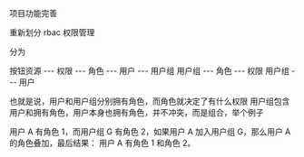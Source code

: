 项目功能完善

重新划分 rbac 权限管理

分为 

按钮资源 --- 权限 ---  角色 --- 用户 --- 用户组
用户组 --- 角色 --- 权限
用户组 --- 用户

也就是说，用户和用户组分别拥有角色，而角色就决定了有什么权限
用户组包含用户和拥有角色，用户本身也拥有角色，并不冲突，而是组合，举个例子

用户 A 有角色 1，而用户组 G 有角色 2，如果用户 A 加入用户组 G，那么用户 A 的角色叠加，最后结果：
用户 A 有角色 1 和角色 2。
